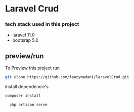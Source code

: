 # Laravel Crud



### tech stack used in this project
- laravel 11.0
- bootsrap 5.0

## preview/run

To Preview this project run

```bash
git clone https://github.com/fauzymadani/laravelCrud.git
```

install dependencie's
```bash
composer install
```

```bash
  php artisan serve
```
